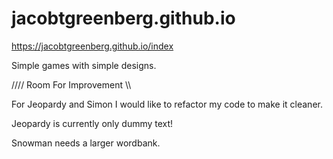 # jacobtgreenberg.github.io
https://jacobtgreenberg.github.io/index

Simple games with simple designs.


//// Room For Improvement \\\\

For Jeopardy and Simon I would like to refactor my code to make it cleaner.

Jeopardy is currently only dummy text!

Snowman needs a larger wordbank.
